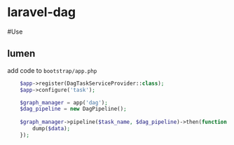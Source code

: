 # laravel-dag

#Use

## lumen

add code to `bootstrap/app.php`

```php
    $app->register(DagTaskServiceProvider::class);
    $app->configure('task');
```



```php
    $graph_manager = app('dag');
    $dag_pipeline = new DagPipeline();
    
    $graph_manager->pipeline($task_name, $dag_pipeline)->then(function ($data) {
        dump($data);
    });
```